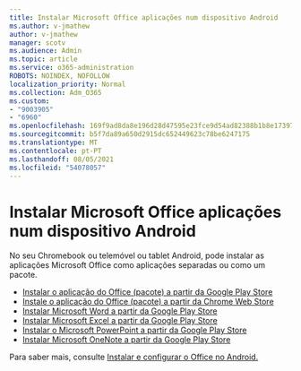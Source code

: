 ```yaml
---
title: Instalar Microsoft Office aplicações num dispositivo Android
ms.author: v-jmathew
author: v-jmathew
manager: scotv
ms.audience: Admin
ms.topic: article
ms.service: o365-administration
ROBOTS: NOINDEX, NOFOLLOW
localization_priority: Normal
ms.collection: Adm_O365
ms.custom:
- "9003905"
- "6960"
ms.openlocfilehash: 169f9ad8da8e196d28d47595e23fce9d54ad82388b1b8e173971663b3d83d3f4
ms.sourcegitcommit: b5f7da89a650d2915dc652449623c78be6247175
ms.translationtype: MT
ms.contentlocale: pt-PT
ms.lasthandoff: 08/05/2021
ms.locfileid: "54078057"
---
```

# <a name="install-microsoft-office-apps-on-an-android-device"></a>Instalar Microsoft Office aplicações num dispositivo Android

No seu Chromebook ou telemóvel ou tablet Android, pode instalar as aplicações Microsoft Office como aplicações separadas ou como um pacote.

- [Instalar o aplicação do Office (pacote) a partir da Google Play Store](https://go.microsoft.com/fwlink/?linkid=2137009)
- [Instale o aplicação do Office (pacote) a partir da Chrome Web Store](https://go.microsoft.com/fwlink/?linkid=2137212)
- [Instalar Microsoft Word a partir da Google Play Store](https://go.microsoft.com/fwlink/?linkid=2136994)
- [Instalar Microsoft Excel a partir da Google Play Store](https://go.microsoft.com/fwlink/?linkid=2137120)
- [Instalar o Microsoft PowerPoint a partir da Google Play Store](https://go.microsoft.com/fwlink/?linkid=2137121)
- [Instalar Microsoft OneNote a partir da Google Play Store](https://go.microsoft.com/fwlink/?linkid=2137211)

Para saber mais, consulte [Instalar e configurar o Office no Android.](https://go.microsoft.com/fwlink/?linkid=2135287)
